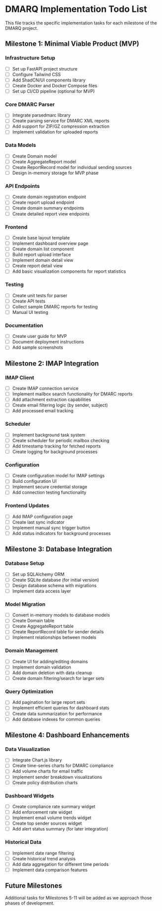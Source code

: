 # DMARQ Implementation Todo List

This file tracks the specific implementation tasks for each milestone of the DMARQ project.

## Milestone 1: Minimal Viable Product (MVP)

### Infrastructure Setup
- [ ] Set up FastAPI project structure
- [ ] Configure Tailwind CSS
- [ ] Add ShadCN/UI components library
- [ ] Create Docker and Docker Compose files
- [ ] Set up CI/CD pipeline (optional for MVP)

### Core DMARC Parser
- [ ] Integrate parsedmarc library
- [ ] Create parsing service for DMARC XML reports
- [ ] Add support for ZIP/GZ compression extraction
- [ ] Implement validation for uploaded reports

### Data Models
- [ ] Create Domain model
- [ ] Create AggregateReport model
- [ ] Create ReportRecord model for individual sending sources
- [ ] Design in-memory storage for MVP phase

### API Endpoints
- [ ] Create domain registration endpoint
- [ ] Create report upload endpoint
- [ ] Create domain summary endpoints
- [ ] Create detailed report view endpoints

### Frontend
- [ ] Create base layout template
- [ ] Implement dashboard overview page
- [ ] Create domain list component
- [ ] Build report upload interface
- [ ] Implement domain detail view
- [ ] Create report detail view
- [ ] Add basic visualization components for report statistics

### Testing
- [ ] Create unit tests for parser
- [ ] Create API tests
- [ ] Collect sample DMARC reports for testing
- [ ] Manual UI testing

### Documentation
- [ ] Create user guide for MVP
- [ ] Document deployment instructions
- [ ] Add sample screenshots

## Milestone 2: IMAP Integration

### IMAP Client
- [ ] Create IMAP connection service
- [ ] Implement mailbox search functionality for DMARC reports
- [ ] Add attachment extraction capabilities
- [ ] Create email filtering logic (by sender, subject)
- [ ] Add processed email tracking

### Scheduler
- [ ] Implement background task system
- [ ] Create scheduler for periodic mailbox checking
- [ ] Add timestamp tracking for fetched reports
- [ ] Create logging for background processes

### Configuration
- [ ] Create configuration model for IMAP settings
- [ ] Build configuration UI
- [ ] Implement secure credential storage
- [ ] Add connection testing functionality

### Frontend Updates
- [ ] Add IMAP configuration page
- [ ] Create last sync indicator
- [ ] Implement manual sync trigger button
- [ ] Add status indicators for background processes

## Milestone 3: Database Integration

### Database Setup
- [ ] Set up SQLAlchemy ORM
- [ ] Create SQLite database (for initial version)
- [ ] Design database schema with migrations
- [ ] Implement data access layer

### Model Migration
- [ ] Convert in-memory models to database models
- [ ] Create Domain table
- [ ] Create AggregateReport table
- [ ] Create ReportRecord table for sender details
- [ ] Implement relationships between models

### Domain Management
- [ ] Create UI for adding/editing domains
- [ ] Implement domain validation
- [ ] Add domain deletion with data cleanup
- [ ] Create domain filtering/search for larger sets

### Query Optimization
- [ ] Add pagination for large report sets
- [ ] Implement efficient queries for dashboard stats
- [ ] Create data summarization for performance
- [ ] Add database indexes for common queries

## Milestone 4: Dashboard Enhancements

### Data Visualization
- [ ] Integrate Chart.js library
- [ ] Create time-series charts for DMARC compliance
- [ ] Add volume charts for email traffic
- [ ] Implement sender breakdown visualizations
- [ ] Create policy distribution charts

### Dashboard Widgets
- [ ] Create compliance rate summary widget
- [ ] Add enforcement rate widget
- [ ] Implement email volume trends widget
- [ ] Create top sender sources widget
- [ ] Add alert status summary (for later integration)

### Historical Data
- [ ] Implement date range filtering
- [ ] Create historical trend analysis
- [ ] Add data aggregation for different time periods
- [ ] Implement data comparison features

## Future Milestones
Additional tasks for Milestones 5-11 will be added as we approach those phases of development.
